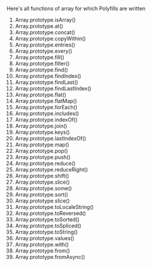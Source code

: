 Here's all functions of array for which Polyfills are written

1. Array.prototype.isArray()
2. Array.prototype.at()
3. Array.prototype.concat()
4. Array.prototype.copyWithin()
5. Array.prototype.entries()
6. Array.prototype.every()
7. Array.prototype.fill()
8. Array.prototype.filter()
9. Array.prototype.find()
10. Array.prototype.findIndex()
11. Array.prototype.findLast()
12. Array.prototype.findLastIndex()
13. Array.prototype.flat()
14. Array.prototype.flatMap()
15. Array.prototype.forEach()
16. Array.prototype.includes()
17. Array.prototype.indexOf()
18. Array.prototype.join()
19. Array.prototype.keys()
20. Array.prototype.lastIndexOf()
21. Array.prototype.map()
22. Array.prototype.pop()
23. Array.prototype.push()
24. Array.prototype.reduce()
25. Array.prototype.reduceRight()
26. Array.prototype.shift()
27. Array.prototype.slice()
28. Array.prototype.some()
29. Array.prototype.sort()
30. Array.prototype.slice()
31. Array.prototype.toLocaleString()
32. Array.prototype.toReversed()
33. Array.prototype.toSorted()
34. Array.prototype.toSpliced()
35. Array.prototype.toString()
36. Array.prototype.values()
37. Array.prototype.with()
38. Array.prototype.from()
39. Array.prototype.fromAsync()
